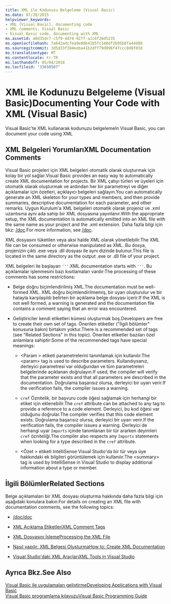 ```yaml
---
title: XML ile Kodunuzu Belgeleme (Visual Basic)
ms.date: 07/20/2015
helpviewer_keywords:
- XML [Visual Basic], documenting code
- XML comments, Visual Basic
- Visual Basic code, documenting with XML
ms.assetid: a0d35dc7-c5f9-4d74-92ff-a1c6f28d5235
ms.openlocfilehash: fa642adcfea9e80b41b5fc148df2b95b8fa44d88
ms.sourcegitcommit: 3d5d33f384eeba41b2dff79d096f47ccc8d8f03d
ms.translationtype: MT
ms.contentlocale: tr-TR
ms.lasthandoff: 05/04/2018
ms.locfileid: "33650507"
---
```

# <a name="documenting-your-code-with-xml-visual-basic"></a><span data-ttu-id="81f9e-102">XML ile Kodunuzu Belgeleme (Visual Basic)</span><span class="sxs-lookup"><span data-stu-id="81f9e-102">Documenting Your Code with XML (Visual Basic)</span></span>
<span data-ttu-id="81f9e-103">Visual Basic'te XML kullanarak kodunuzu belgeleme</span><span class="sxs-lookup"><span data-stu-id="81f9e-103">In Visual Basic, you can document your code using XML</span></span>  
  
## <a name="xml-documentation-comments"></a><span data-ttu-id="81f9e-104">XML Belgeleri Yorumları</span><span class="sxs-lookup"><span data-stu-id="81f9e-104">XML Documentation Comments</span></span>  
 <span data-ttu-id="81f9e-105">Visual Basic projeleri için XML belgeleri otomatik olarak oluşturmak için kolay bir yol sağlar.</span><span class="sxs-lookup"><span data-stu-id="81f9e-105">Visual Basic provides an easy way to automatically create XML documentation for projects.</span></span> <span data-ttu-id="81f9e-106">Bir XML çatıyı türleri ve üyeleri için otomatik olarak oluşturmak ve ardından her bir parametreyi ve diğer açıklamalar için özetleri, açıklayıcı belgeleri sağlayın.</span><span class="sxs-lookup"><span data-stu-id="81f9e-106">You can automatically generate an XML skeleton for your types and members, and then provide summaries, descriptive documentation for each parameter, and other remarks.</span></span> <span data-ttu-id="81f9e-107">Uygun Kurulum'a XML belgeleri otomatik olarak projeniz ve .xml uzantısına aynı ada sahip bir XML dosyasına yayınlanır.</span><span class="sxs-lookup"><span data-stu-id="81f9e-107">With the appropriate setup, the XML documentation is automatically emitted into an XML file with the same name as your project and the .xml extension.</span></span> <span data-ttu-id="81f9e-108">Daha fazla bilgi için bkz: [/doc](../../../visual-basic/reference/command-line-compiler/doc.md).</span><span class="sxs-lookup"><span data-stu-id="81f9e-108">For more information, see [/doc](../../../visual-basic/reference/command-line-compiler/doc.md).</span></span>  
  
 <span data-ttu-id="81f9e-109">XML dosyasını tüketilen veya aksi halde XML olarak yönetilebilir.</span><span class="sxs-lookup"><span data-stu-id="81f9e-109">The XML file can be consumed or otherwise manipulated as XML.</span></span> <span data-ttu-id="81f9e-110">Bu dosya, projenizin çıktı .exe veya .dll dosyası ile aynı dizinde bulunur.</span><span class="sxs-lookup"><span data-stu-id="81f9e-110">This file is located in the same directory as the output .exe or .dll file of your project.</span></span>  
  
 <span data-ttu-id="81f9e-111">XML belgeleri ile başlayan `'''`.</span><span class="sxs-lookup"><span data-stu-id="81f9e-111">XML documentation starts with `'''`.</span></span> <span data-ttu-id="81f9e-112">Bu açıklamalar işlenmesini bazı kısıtlamaları vardır:</span><span class="sxs-lookup"><span data-stu-id="81f9e-112">The processing of these comments has some restrictions:</span></span>  
  
-   <span data-ttu-id="81f9e-113">Belge doğru biçimlendirilmiş XML.</span><span class="sxs-lookup"><span data-stu-id="81f9e-113">The documentation must be well-formed XML.</span></span> <span data-ttu-id="81f9e-114">XML doğru biçimlendirilmemiş, bir uyarı oluşturulur ve bir hatayla karşılaşıldı belirten bir açıklama belge dosyası içerir.</span><span class="sxs-lookup"><span data-stu-id="81f9e-114">If the XML is not well formed, a warning is generated and the documentation file contains a comment saying that an error was encountered.</span></span>  
  
-   <span data-ttu-id="81f9e-115">Geliştiriciler kendi etiketleri kümesi oluşturmak boş.</span><span class="sxs-lookup"><span data-stu-id="81f9e-115">Developers are free to create their own set of tags.</span></span> <span data-ttu-id="81f9e-116">Önerilen etiketler ("İlgili bölümler" konusuna bakın) birtakım yoktur.</span><span class="sxs-lookup"><span data-stu-id="81f9e-116">There is a recommended set of tags (see "Related Sections" in this topic).</span></span> <span data-ttu-id="81f9e-117">Önerilen etiketler bazıları özel anlamlara sahiptir:</span><span class="sxs-lookup"><span data-stu-id="81f9e-117">Some of the recommended tags have special meanings:</span></span>  
  
    -   <span data-ttu-id="81f9e-118">\<Param > etiketi parametrelerini tanımlamak için kullanılır.</span><span class="sxs-lookup"><span data-stu-id="81f9e-118">The \<param> tag is used to describe parameters.</span></span> <span data-ttu-id="81f9e-119">Kullandıysanız, derleyici parametresi var olduğundan ve tüm parametreleri belgelerinde açıklanan doğrulayın.</span><span class="sxs-lookup"><span data-stu-id="81f9e-119">If used, the compiler will verify that the parameter exists and that all parameters are described in the documentation.</span></span> <span data-ttu-id="81f9e-120">Doğrulama başarısız olursa, derleyici bir uyarı verir.</span><span class="sxs-lookup"><span data-stu-id="81f9e-120">If the verification fails, the compiler issues a warning.</span></span>  
  
    -   <span data-ttu-id="81f9e-121">`cref` Öznitelik, bir başvuru code öğesi sağlamak için herhangi bir etiket için eklenebilir.</span><span class="sxs-lookup"><span data-stu-id="81f9e-121">The `cref` attribute can be attached to any tag to provide a reference to a code element.</span></span> <span data-ttu-id="81f9e-122">Derleyici, bu kod öğesi var olduğunu doğrular.</span><span class="sxs-lookup"><span data-stu-id="81f9e-122">The compiler verifies that this code element exists.</span></span> <span data-ttu-id="81f9e-123">Doğrulama başarısız olursa, derleyici bir uyarı verir.</span><span class="sxs-lookup"><span data-stu-id="81f9e-123">If the verification fails, the compiler issues a warning.</span></span> <span data-ttu-id="81f9e-124">Derleyici de herhangi uyar `Imports` içinde tanımlanan bir tür ararken deyimleri `cref` özniteliği.</span><span class="sxs-lookup"><span data-stu-id="81f9e-124">The compiler also respects any `Imports` statements when looking for a type described in the `cref` attribute.</span></span>  
  
    -   <span data-ttu-id="81f9e-125">\<Özet > etiketi IntelliSense Visual Studio'da bir tür veya üye hakkındaki ek bilgileri görüntülemek için kullanılır.</span><span class="sxs-lookup"><span data-stu-id="81f9e-125">The \<summary> tag is used by IntelliSense in Visual Studio to display additional information about a type or member.</span></span>  
  
## <a name="related-sections"></a><span data-ttu-id="81f9e-126">İlgili Bölümler</span><span class="sxs-lookup"><span data-stu-id="81f9e-126">Related Sections</span></span>  
 <span data-ttu-id="81f9e-127">Belge açıklamaları bir XML dosyası oluşturma hakkında daha fazla bilgi için aşağıdaki konulara bakın:</span><span class="sxs-lookup"><span data-stu-id="81f9e-127">For details on creating an XML file with documentation comments, see the following topics:</span></span>  
  
-   [<span data-ttu-id="81f9e-128">/doc</span><span class="sxs-lookup"><span data-stu-id="81f9e-128">/doc</span></span>](../../../visual-basic/reference/command-line-compiler/doc.md)  
  
-   [<span data-ttu-id="81f9e-129">XML Açıklama Etiketleri</span><span class="sxs-lookup"><span data-stu-id="81f9e-129">XML Comment Tags</span></span>](../../../visual-basic/language-reference/xmldoc/recommended-xml-tags-for-documentation-comments.md)  
  
-   [<span data-ttu-id="81f9e-130">XML Dosyasını İşleme</span><span class="sxs-lookup"><span data-stu-id="81f9e-130">Processing the XML File</span></span>](../../../visual-basic/programming-guide/program-structure/processing-the-xml-file.md)  
  
-   [<span data-ttu-id="81f9e-131">Nasıl yapılır: XML Belgesi Oluşturma</span><span class="sxs-lookup"><span data-stu-id="81f9e-131">How to: Create XML Documentation</span></span>](../../../visual-basic/programming-guide/program-structure/how-to-create-xml-documentation.md)  
  
-   [<span data-ttu-id="81f9e-132">Visual Studio'daki XML Araçları</span><span class="sxs-lookup"><span data-stu-id="81f9e-132">XML Tools in Visual Studio</span></span>](/visualstudio/xml-tools/xml-tools-in-visual-studio)  
  
## <a name="see-also"></a><span data-ttu-id="81f9e-133">Ayrıca Bkz.</span><span class="sxs-lookup"><span data-stu-id="81f9e-133">See Also</span></span>  
 [<span data-ttu-id="81f9e-134">Visual Basic ile uygulamaları geliştirme</span><span class="sxs-lookup"><span data-stu-id="81f9e-134">Developing Applications with Visual Basic</span></span>](../../../visual-basic/developing-apps/index.md)  
 [<span data-ttu-id="81f9e-135">Visual Basic programlama kılavuzu</span><span class="sxs-lookup"><span data-stu-id="81f9e-135">Visual Basic Programming Guide</span></span>](../../../visual-basic/programming-guide/index.md)
